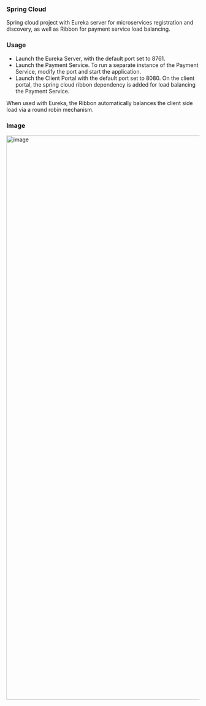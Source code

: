### Spring Cloud
Spring cloud project with Eureka server for microservices registration and discovery, as well as Ribbon for payment service load balancing.

### Usage
* Launch the Eureka Server, with the default port set to 8761. 
* Launch the Payment Service. To run a separate instance of the Payment Service, modify the port and start the application. 
* Launch the Client Portal with the default port set to 8080. On the client portal, the spring cloud ribbon dependency is added for load balancing the Payment Service.

When used with Eureka, the Ribbon automatically balances the client side load via a round robin mechanism.

### Image
<img width="1469" alt="image" src="https://github.com/deepakma76/spring-cloud/assets/17908283/9088d06a-c5a4-42b0-b33d-37d8af6d08cb">
